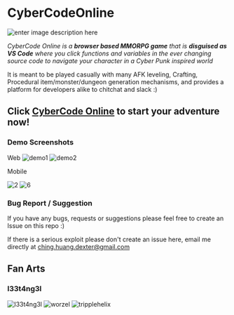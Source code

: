 
# CyberCodeOnline
![enter image description here](https://github.com/DexterHuang/CyberCodeOnline/raw/master/resources/logo-black.png)

*CyberCode Online is a **browser based MMORPG game** that is **disguised as VS Code***
*where you click functions and variables in the ever changing source code to navigate your character in a Cyber Punk inspired world*

It is meant to be played casually with many AFK leveling, Crafting, Procedural item/monster/dungeon generation mechanisms, and provides a platform for developers alike to chitchat and slack :)

## Click [CyberCode Online](https://cybercodeonline.com/) to start your adventure now!

### Demo Screenshots

Web
![demo1](https://github.com/DexterHuang/CyberCodeOnline/raw/master/resources/demo.png)
![demo2](https://github.com/DexterHuang/CyberCodeOnline/raw/master/resources/demo2.png)

Mobile

![2](https://github.com/DexterHuang/CyberCodeOnline/raw/master/resources/screenshot/2.jpg)
![6](https://github.com/DexterHuang/CyberCodeOnline/raw/master/resources/screenshot/6.jpg)

### Bug Report / Suggestion
If you have any bugs, requests or suggestions please feel free to create an Issue on this repo :) 

If there is a serious exploit please don't create an issue here, email me directly at ching.huang.dexter@gmail.com

## Fan Arts
### l33t4ng3l
![l33t4ng3l](https://github.com/DexterHuang/CyberCodeOnline/raw/master/resources/art/l33t4ng3l/l33t4ng3l.jpg)
![worzel](https://github.com/DexterHuang/CyberCodeOnline/raw/master/resources/art/l33t4ng3l/worzel.jpg)
![tripplehelix](https://github.com/DexterHuang/CyberCodeOnline/raw/master/resources/art/l33t4ng3l/tripplehelix.jpg)
